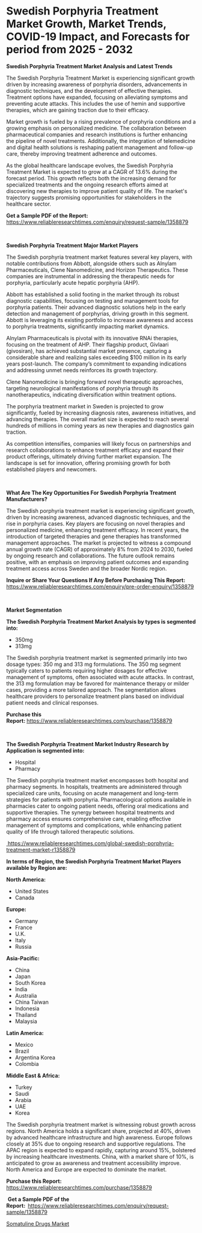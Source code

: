 <p><h1>Swedish Porphyria Treatment Market Growth, Market Trends, COVID-19 Impact, and Forecasts for period from 2025 - 2032</h1></p><p><strong>Swedish Porphyria Treatment Market Analysis and Latest Trends</strong></p>
<p><p>The Swedish Porphyria Treatment Market is experiencing significant growth driven by increasing awareness of porphyria disorders, advancements in diagnostic techniques, and the development of effective therapies. Treatment options have expanded, focusing on alleviating symptoms and preventing acute attacks. This includes the use of hemin and supportive therapies, which are gaining traction due to their efficacy.</p><p>Market growth is fueled by a rising prevalence of porphyria conditions and a growing emphasis on personalized medicine. The collaboration between pharmaceutical companies and research institutions is further enhancing the pipeline of novel treatments. Additionally, the integration of telemedicine and digital health solutions is reshaping patient management and follow-up care, thereby improving treatment adherence and outcomes.</p><p>As the global healthcare landscape evolves, the Swedish Porphyria Treatment Market is expected to grow at a CAGR of 13.6% during the forecast period. This growth reflects both the increasing demand for specialized treatments and the ongoing research efforts aimed at discovering new therapies to improve patient quality of life. The market's trajectory suggests promising opportunities for stakeholders in the healthcare sector.</p></p>
<p><strong>Get a Sample PDF of the Report:&nbsp;</strong> <a href="https://www.reliableresearchtimes.com/enquiry/request-sample/1358879?utm_campaign=2210&utm_medium=2&utm_source=Github&utm_content=ia&utm_term=22032025&utm_id=swedish-porphyria-treatment">https://www.reliableresearchtimes.com/enquiry/request-sample/1358879</a></p>
<p>&nbsp;</p>
<p><strong>Swedish Porphyria Treatment Major Market Players</strong></p>
<p><p>The Swedish porphyria treatment market features several key players, with notable contributions from Abbott, alongside others such as Alnylam Pharmaceuticals, Clene Nanomedicine, and Horizon Therapeutics. These companies are instrumental in addressing the therapeutic needs for porphyria, particularly acute hepatic porphyria (AHP).</p><p>Abbott has established a solid footing in the market through its robust diagnostic capabilities, focusing on testing and management tools for porphyria patients. Their advanced diagnostic solutions help in the early detection and management of porphyrias, driving growth in this segment. Abbott is leveraging its existing portfolio to increase awareness and access to porphyria treatments, significantly impacting market dynamics.</p><p>Alnylam Pharmaceuticals is pivotal with its innovative RNAi therapies, focusing on the treatment of AHP. Their flagship product, Givlaari (givosiran), has achieved substantial market presence, capturing a considerable share and realizing sales exceeding $100 million in its early years post-launch. The company’s commitment to expanding indications and addressing unmet needs reinforces its growth trajectory.</p><p>Clene Nanomedicine is bringing forward novel therapeutic approaches, targeting neurological manifestations of porphyria through its nanotherapeutics, indicating diversification within treatment options.</p><p>The porphyria treatment market in Sweden is projected to grow significantly, fueled by increasing diagnosis rates, awareness initiatives, and advancing therapies. The overall market size is expected to reach several hundreds of millions in coming years as new therapies and diagnostics gain traction.</p><p>As competition intensifies, companies will likely focus on partnerships and research collaborations to enhance treatment efficacy and expand their product offerings, ultimately driving further market expansion. The landscape is set for innovation, offering promising growth for both established players and newcomers.</p></p>
<p>&nbsp;</p>
<p><strong>What Are The Key Opportunities For Swedish Porphyria Treatment Manufacturers?</strong></p>
<p><p>The Swedish porphyria treatment market is experiencing significant growth, driven by increasing awareness, advanced diagnostic techniques, and the rise in porphyria cases. Key players are focusing on novel therapies and personalized medicine, enhancing treatment efficacy. In recent years, the introduction of targeted therapies and gene therapies has transformed management approaches. The market is projected to witness a compound annual growth rate (CAGR) of approximately 8% from 2024 to 2030, fueled by ongoing research and collaborations. The future outlook remains positive, with an emphasis on improving patient outcomes and expanding treatment access across Sweden and the broader Nordic region.</p></p>
<p><strong>Inquire or Share Your Questions If Any Before Purchasing This Report:</strong> <a href="https://www.reliableresearchtimes.com/enquiry/pre-order-enquiry/1358879?utm_campaign=2210&utm_medium=2&utm_source=Github&utm_content=ia&utm_term=22032025&utm_id=swedish-porphyria-treatment">https://www.reliableresearchtimes.com/enquiry/pre-order-enquiry/1358879</a></p>
<p>&nbsp;</p>
<p><strong>Market Segmentation</strong></p>
<p><strong>The Swedish Porphyria Treatment Market Analysis by types is segmented into:</strong></p>
<p><ul><li>350mg</li><li>313mg</li></ul></p>
<p><p>The Swedish porphyria treatment market is segmented primarily into two dosage types: 350 mg and 313 mg formulations. The 350 mg segment typically caters to patients requiring higher dosages for effective management of symptoms, often associated with acute attacks. In contrast, the 313 mg formulation may be favored for maintenance therapy or milder cases, providing a more tailored approach. The segmentation allows healthcare providers to personalize treatment plans based on individual patient needs and clinical responses.</p></p>
<p><strong>Purchase this Report:&nbsp;</strong><a href="https://www.reliableresearchtimes.com/purchase/1358879?utm_campaign=2210&utm_medium=2&utm_source=Github&utm_content=ia&utm_term=22032025&utm_id=swedish-porphyria-treatment">https://www.reliableresearchtimes.com/purchase/1358879</a></p>
<p>&nbsp;</p>
<p><strong>The Swedish Porphyria Treatment Market Industry Research by Application is segmented into:</strong></p>
<p><ul><li>Hospital</li><li>Pharmacy</li></ul></p>
<p><p>The Swedish porphyria treatment market encompasses both hospital and pharmacy segments. In hospitals, treatments are administered through specialized care units, focusing on acute management and long-term strategies for patients with porphyria. Pharmacological options available in pharmacies cater to ongoing patient needs, offering oral medications and supportive therapies. The synergy between hospital treatments and pharmacy access ensures comprehensive care, enabling effective management of symptoms and complications, while enhancing patient quality of life through tailored therapeutic solutions.</p></p>
<p><a href="https://www.reliableresearchtimes.com/global-swedish-porphyria-treatment-market-r1358879?utm_campaign=2210&utm_medium=2&utm_source=Github&utm_content=ia&utm_term=22032025&utm_id=swedish-porphyria-treatment">&nbsp;https://www.reliableresearchtimes.com/global-swedish-porphyria-treatment-market-r1358879</a></p>
<p><strong>In terms of Region, the Swedish Porphyria Treatment Market Players available by Region are:</strong></p>
<p>
    <p> <strong> North America: </strong>
        <ul>
            <li>United States</li>
            <li>Canada</li>
        </ul>
        </p> 
    <p> <strong> Europe: </strong>
        <ul>
            <li>Germany</li>
            <li>France</li>
            <li>U.K.</li>
            <li>Italy</li>
            <li>Russia</li>
        </ul>
        </p> 
    <p> <strong> Asia-Pacific: </strong>
        <ul>
            <li>China</li>
            <li>Japan</li>
            <li>South Korea</li>
            <li>India</li>
            <li>Australia</li>
            <li>China Taiwan</li>
            <li>Indonesia</li>
            <li>Thailand</li>
            <li>Malaysia</li>
        </ul>
        </p> 
    <p> <strong> Latin America: </strong>
        <ul>
            <li>Mexico</li>
            <li>Brazil</li>
            <li>Argentina Korea</li>
            <li>Colombia</li>
        </ul>
        </p> 
    <p> <strong> Middle East & Africa: </strong>
        <ul>
            <li>Turkey</li>
            <li>Saudi</li>
            <li>Arabia</li>
            <li>UAE</li>
            <li>Korea</li>
        </ul>
    </p>
    </p>
<p><p>The Swedish porphyria treatment market is witnessing robust growth across regions. North America holds a significant share, projected at 40%, driven by advanced healthcare infrastructure and high awareness. Europe follows closely at 35% due to ongoing research and supportive regulations. The APAC region is expected to expand rapidly, capturing around 15%, bolstered by increasing healthcare investments. China, with a market share of 10%, is anticipated to grow as awareness and treatment accessibility improve. North America and Europe are expected to dominate the market.</p></p>
<p><strong>Purchase this Report: </strong><a href="https://www.reliableresearchtimes.com/purchase/1358879?utm_campaign=2210&utm_medium=2&utm_source=Github&utm_content=ia&utm_term=22032025&utm_id=swedish-porphyria-treatment">https://www.reliableresearchtimes.com/purchase/1358879</a></p>
<p>&nbsp;<strong>Get a Sample PDF of the Report:&nbsp;&nbsp;</strong><a href="https://www.reliableresearchtimes.com/enquiry/request-sample/1358879?utm_campaign=2210&utm_medium=2&utm_source=Github&utm_content=ia&utm_term=22032025&utm_id=swedish-porphyria-treatment">https://www.reliableresearchtimes.com/enquiry/request-sample/1358879</a></p>
<p><strong></strong></p>
<p><p><a href="https://github.com/NarcisoFerry/Market-Research-Report-List-1/blob/main/somatuline-drugs-market.md?utm_campaign=2210&utm_medium=2&utm_source=Github&utm_content=ia&utm_term=22032025&utm_id=swedish-porphyria-treatment">Somatuline Drugs Market</a></p></p>